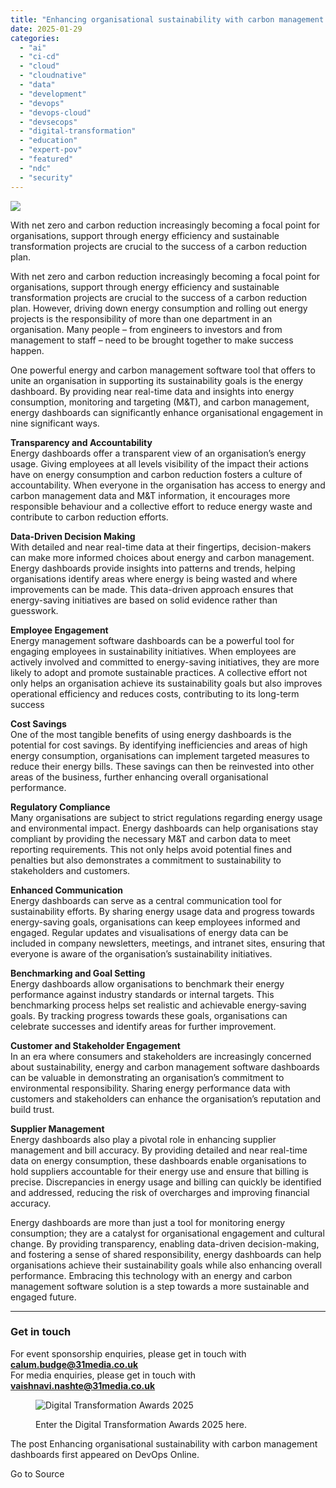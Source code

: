 ```yaml
---
title: "Enhancing organisational sustainability with carbon management dashboards"
date: 2025-01-29
categories: 
  - "ai"
  - "ci-cd"
  - "cloud"
  - "cloudnative"
  - "data"
  - "development"
  - "devops"
  - "devops-cloud"
  - "devsecops"
  - "digital-transformation"
  - "education"
  - "expert-pov"
  - "featured"
  - "ndc"
  - "security"
---
```


![](https://devopsonline.co.uk/wp-content/uploads/2024/11/AI-webpost-1.jpg)

With net zero and carbon reduction increasingly becoming a focal point for organisations, support through energy efficiency and sustainable transformation projects are crucial to the success of a carbon reduction plan.

With net zero and carbon reduction increasingly becoming a focal point for organisations, support through energy efficiency and sustainable transformation projects are crucial to the success of a carbon reduction plan. However, driving down energy consumption and rolling out energy projects is the responsibility of more than one department in an organisation. Many people – from engineers to investors and from management to staff – need to be brought together to make success happen.

One powerful energy and carbon management software tool that offers to unite an organisation in supporting its sustainability goals is the energy dashboard. By providing near real-time data and insights into energy consumption, monitoring and targeting (M&T), and carbon management, energy dashboards can significantly enhance organisational engagement in nine significant ways.

**Transparency and Accountability**  
Energy dashboards offer a transparent view of an organisation’s energy usage. Giving employees at all levels visibility of the impact their actions have on energy consumption and carbon reduction fosters a culture of accountability. When everyone in the organisation has access to energy and carbon management data and M&T information, it encourages more responsible behaviour and a collective effort to reduce energy waste and contribute to carbon reduction efforts.

**Data-Driven Decision Making**  
With detailed and near real-time data at their fingertips, decision-makers can make more informed choices about energy and carbon management. Energy dashboards provide insights into patterns and trends, helping organisations identify areas where energy is being wasted and where improvements can be made. This data-driven approach ensures that energy-saving initiatives are based on solid evidence rather than guesswork.

**Employee Engagement**  
Energy management software dashboards can be a powerful tool for engaging employees in sustainability initiatives. When employees are actively involved and committed to energy-saving initiatives, they are more likely to adopt and promote sustainable practices. A collective effort not only helps an organisation achieve its sustainability goals but also improves operational efficiency and reduces costs, contributing to its long-term success

**Cost Savings**  
One of the most tangible benefits of using energy dashboards is the potential for cost savings. By identifying inefficiencies and areas of high energy consumption, organisations can implement targeted measures to reduce their energy bills. These savings can then be reinvested into other areas of the business, further enhancing overall organisational performance.

**Regulatory Compliance**  
Many organisations are subject to strict regulations regarding energy usage and environmental impact. Energy dashboards can help organisations stay compliant by providing the necessary M&T and carbon data to meet reporting requirements. This not only helps avoid potential fines and penalties but also demonstrates a commitment to sustainability to stakeholders and customers.

**Enhanced Communication**  
Energy dashboards can serve as a central communication tool for sustainability efforts. By sharing energy usage data and progress towards energy-saving goals, organisations can keep employees informed and engaged. Regular updates and visualisations of energy data can be included in company newsletters, meetings, and intranet sites, ensuring that everyone is aware of the organisation’s sustainability initiatives.

**Benchmarking and Goal Setting**  
Energy dashboards allow organisations to benchmark their energy performance against industry standards or internal targets. This benchmarking process helps set realistic and achievable energy-saving goals. By tracking progress towards these goals, organisations can celebrate successes and identify areas for further improvement.

**Customer and Stakeholder Engagement**  
In an era where consumers and stakeholders are increasingly concerned about sustainability, energy and carbon management software dashboards can be valuable in demonstrating an organisation’s commitment to environmental responsibility. Sharing energy performance data with customers and stakeholders can enhance the organisation’s reputation and build trust.

**Supplier Management**  
Energy dashboards also play a pivotal role in enhancing supplier management and bill accuracy. By providing detailed and near real-time data on energy consumption, these dashboards enable organisations to hold suppliers accountable for their energy use and ensure that billing is precise. Discrepancies in energy usage and billing can quickly be identified and addressed, reducing the risk of overcharges and improving financial accuracy.

Energy dashboards are more than just a tool for monitoring energy consumption; they are a catalyst for organisational engagement and cultural change. By providing transparency, enabling data-driven decision-making, and fostering a sense of shared responsibility, energy dashboards can help organisations achieve their sustainability goals while also enhancing overall performance. Embracing this technology with an energy and carbon management software solution is a step towards a more sustainable and engaged future.

* * *

### **Get in touch**

For event sponsorship enquiries, please get in touch with **calum.budge@31media.co.uk**  
For media enquiries, please get in touch with **vaishnavi.nashte@31media.co.uk**

<figure>

![Digital Transformation Awards 2025](https://devopsonline.co.uk/wp-content/uploads/2024/09/DTA_header.png)

<figcaption>

Enter the Digital Transformation Awards 2025 here.

</figcaption>

</figure>

The post Enhancing organisational sustainability with carbon management dashboards first appeared on DevOps Online.

Go to Source

